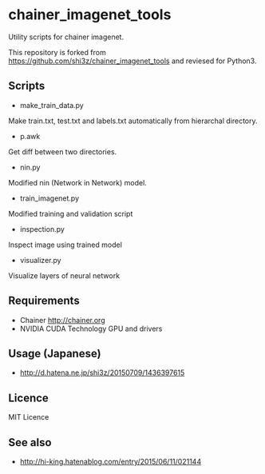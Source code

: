 # chainer_imagenet_tools

Utility scripts for chainer imagenet.

This repository is forked from https://github.com/shi3z/chainer_imagenet_tools and reviesed for Python3.

## Scripts

- make_train_data.py

 Make train.txt, test.txt and labels.txt automatically from hierarchal directory.

- p.awk

 Get diff between two directories. 
 
- nin.py

 Modified nin (Network in Network) model.

- train_imagenet.py

 Modified training and validation script

- inspection.py

 Inspect image using trained model

- visualizer.py

 Visualize layers of neural network

## Requirements

- Chainer http://chainer.org
- NVIDIA CUDA Technology GPU and drivers 

## Usage (Japanese)

- http://d.hatena.ne.jp/shi3z/20150709/1436397615

## Licence

MIT Licence

## See also

- http://hi-king.hatenablog.com/entry/2015/06/11/021144

